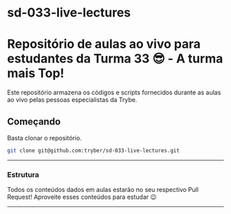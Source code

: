 # sd-033-live-lectures

# Repositório de aulas ao vivo para estudantes da Turma 33 😎 - A turma mais Top!

Este repositório armazena os códigos e scripts fornecidos durante as aulas ao vivo pelas pessoas especialistas da Trybe. 

## Começando

Basta clonar o repositório.

```sh
git clone git@github.com:tryber/sd-033-live-lectures.git
```
---

### Estrutura

Todos os conteúdos dados em aulas estarão no seu respectivo Pull Request! Aproveite esses conteúdos para estudar 😉

---
